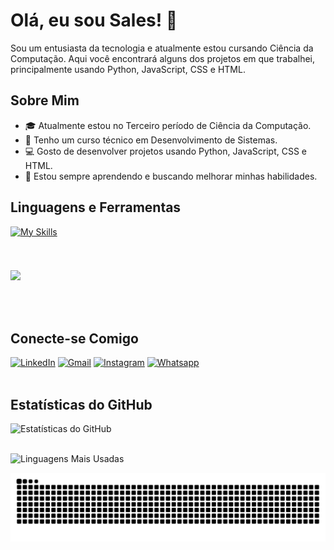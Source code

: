 # Olá, eu sou Sales! 👋

Sou um entusiasta da tecnologia e atualmente estou cursando Ciência da Computação. Aqui você encontrará alguns dos projetos em que trabalhei, principalmente usando Python, JavaScript, CSS e HTML.

## Sobre Mim

- 🎓 Atualmente estou no Terceiro período de Ciência da Computação.
- 📜 Tenho um curso técnico em Desenvolvimento de Sistemas.
- 💻 Gosto de desenvolver projetos usando Python, JavaScript, CSS e HTML.
- 🌱 Estou sempre aprendendo e buscando melhorar minhas habilidades.

## Linguagens e Ferramentas
[![My Skills](https://skillicons.dev/icons?i=js,html,css,py,linux,git,docker,mysql,bash,bsd)](https://github.com/levi985)
 <div style="flex-basis: 48%;">
      <br> 

###
<p>
<img src="https://github.com/Anmol-Baranwal/Cool-GIFs-For-GitHub/assets/74038190/0c7eb6ed-663b-4ce4-bfbd-18239a38ba1b" width="500">
 </p>
<br><br>

## Conecte-se Comigo

[![LinkedIn](https://img.shields.io/badge/LinkedIn-0077B5?style=for-the-badge&logo=linkedin&logoColor=white)](https://www.linkedin.com/in/levi-henrique-281785223/)  <!-- Substitua com o link real -->
[![Gmail](https://img.shields.io/badge/Gmail-D14836?style=for-the-badge&logo=gmail&logoColor=white)](henriquelevi91@gmail.com)
[![Instagram](https://img.shields.io/badge/Instagram-E4405F?style=for-the-badge&logo=instagram&logoColor=white)](https://www.instagram.com/lh_salles3/)
[![Whatsapp](https://img.shields.io/badge/WhatsApp-25D366?style=for-the-badge&logo=whatsapp&logoColor=white)](https://wa.me/5581992207714)
<br><br>


## Estatísticas do GitHub

![Estatísticas do GitHub](https://github-readme-stats.vercel.app/api?username=levi985&show_icons=true&theme=radical)
<br><br>

![Linguagens Mais Usadas](https://github-readme-stats.vercel.app/api/top-langs/?username=levi985&layout=compact&theme=radical)


<picture align="center">
  <source media="(prefers-color-scheme: dark)" srcset="https://raw.githubusercontent.com/levi985/levi985/output/github-contribution-grid-snake-dark.svg">
  <source media="(prefers-color-scheme: light)" srcset="https://raw.githubusercontent.com/levi985/levi985/output/github-contribution-grid-snake-dark.svg">
  <img align="center" alt="github contribution grid snake animation" src="https://raw.githubusercontent.com/levi985/levi985/output/github-contribution-grid-snake.svg">
</picture>
<br><br>

